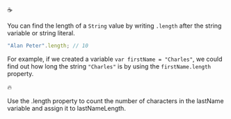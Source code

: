 :coffee:

You can find the length of a `String` value by writing `.length` after the string variable or string literal.

```javascript
"Alan Peter".length; // 10
```

For example, if we created a variable `var firstName = "Charles"`, we could find out how long the string `"Charles"` is by using the `firstName.length` property.

:fire:

Use the .length property to count the number of characters in the lastName variable and assign it to lastNameLength.
